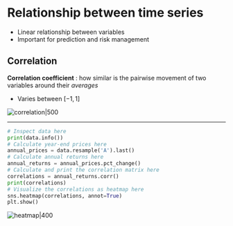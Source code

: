 # Relationship between time series
- Linear relationship between variables
- Important for prediction and risk management

## Correlation
**Correlation coefficient** : how similar is the pairwise movement of two variables around their *averages*
- Varies between $[-1, 1]$

![correlation|500](Screenshot%202023-12-12%20at%2012.36.01%20PM.png)

---

```python
# Inspect data here
print(data.info())
# Calculate year-end prices here
annual_prices = data.resample('A').last()
# Calculate annual returns here
annual_returns = annual_prices.pct_change()
# Calculate and print the correlation matrix here
correlations = annual_returns.corr()
print(correlations)
# Visualize the correlations as heatmap here
sns.heatmap(correlations, annot=True)
plt.show()
```

![heatmap|400](Unknown%20(2).svg)
